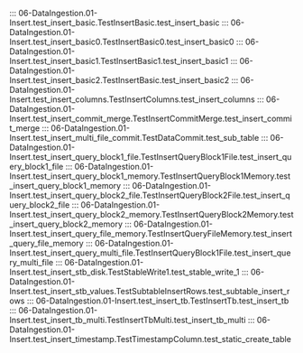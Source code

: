 ::: 06-DataIngestion.01-Insert.test_insert_basic.TestInsertBasic.test_insert_basic
::: 06-DataIngestion.01-Insert.test_insert_basic0.TestInsertBasic0.test_insert_basic0
::: 06-DataIngestion.01-Insert.test_insert_basic1.TestInsertBasic1.test_insert_basic1
::: 06-DataIngestion.01-Insert.test_insert_basic2.TestInsertBasic.test_insert_basic2
::: 06-DataIngestion.01-Insert.test_insert_columns.TestInsertColumns.test_insert_columns
::: 06-DataIngestion.01-Insert.test_insert_commit_merge.TestInsertCommitMerge.test_insert_commit_merge
::: 06-DataIngestion.01-Insert.test_insert_multi_file_commit.TestDataCommit.test_sub_table
::: 06-DataIngestion.01-Insert.test_insert_query_block1_file.TestInsertQueryBlock1File.test_insert_query_block1_file
::: 06-DataIngestion.01-Insert.test_insert_query_block1_memory.TestInsertQueryBlock1Memory.test_insert_query_block1_memory
::: 06-DataIngestion.01-Insert.test_insert_query_block2_file.TestInsertQueryBlock2File.test_insert_query_block2_file
::: 06-DataIngestion.01-Insert.test_insert_query_block2_memory.TestInsertQueryBlock2Memory.test_insert_query_block2_memory
::: 06-DataIngestion.01-Insert.test_insert_query_file_memory.TestInsertQueryFileMemory.test_insert_query_file_memory
::: 06-DataIngestion.01-Insert.test_insert_query_multi_file.TestInsertQueryBlock1File.test_insert_query_multi_file
::: 06-DataIngestion.01-Insert.test_insert_stb_disk.TestStableWrite1.test_stable_write_1
::: 06-DataIngestion.01-Insert.test_insert_stb_values.TestSubtableInsertRows.test_subtable_insert_rows
::: 06-DataIngestion.01-Insert.test_insert_tb.TestInsertTb.test_insert_tb
::: 06-DataIngestion.01-Insert.test_insert_tb_multi.TestInsertTbMulti.test_insert_tb_multi
::: 06-DataIngestion.01-Insert.test_insert_timestamp.TestTimestampColumn.test_static_create_table

